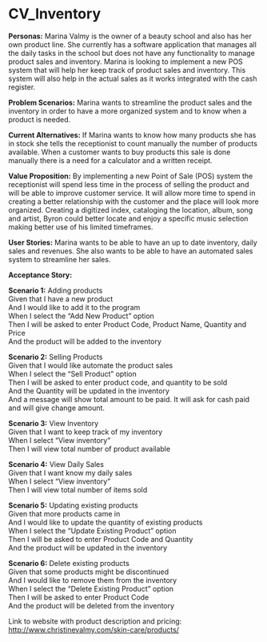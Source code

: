 # CV_Inventory
<b>Personas:</b>
Marina Valmy is the owner of a beauty school and also has her own product line. She currently has a software application that manages all the daily tasks in the school but does not have any functionality to manage product sales and inventory. Marina is looking to implement a new POS system that will help her keep track of product sales and inventory. This system will also help in the actual sales as it works integrated with the cash register.

<b>Problem Scenarios:</b>
Marina wants to streamline the product sales and the inventory in order to have a more organized system and to know when a product is needed.

<b>Current Alternatives:</b>
If Marina wants to know how many products she has in stock she tells the receptionist to count manually the number of products available. When a customer wants to buy products this sale is done manually there is a need for a calculator and a written receipt. 

<b>Value Proposition:</b>
By implementing a new Point of Sale (POS) system the receptionist will spend less time in the process of selling the product and will be able to improve customer service. It will allow more time to spend in creating a better relationship with the customer and the place will look more organized.
Creating a digitized index, cataloging the location, album, song and artist, Byron could better locate and enjoy a specific music selection making better use of his limited timeframes.

<b>User Stories:</b>
Marina wants to be able to have an up to date inventory, daily sales and revenues. She also wants to be able to have an automated sales system to streamline her sales.

<b>Acceptance Story:</b>

<b>Scenario 1:</b> Adding products<br>
Given that I have a new product<br>
And I would like to add it to the program<br>
When I select the “Add New Product” option<br>
Then I will be asked to enter Product Code, Product Name, Quantity and Price<br>
And the product will be added to the inventory<br>

<b>Scenario 2:</b> Selling Products<br>
Given that I would like automate the product sales<br>
When I select the “Sell Product” option<br>
Then I will be asked to enter product code, and quantity to be sold<br>
And the Quantity will be updated in the inventory<br>
And a message will show total amount to be paid. It will ask for cash paid and will give change amount.<br>  

<b>Scenario 3:</b> View Inventory<br>
Given that I want to keep track of my inventory<br>
When I select “View inventory”<br>
Then I will view total number of product available<br>

<b>Scenario 4:</b> View Daily Sales<br>
Given that I want know my daily sales<br>
When I select “View inventory”<br>
Then I will view total number of items sold<br>

<b>Scenario 5:</b> Updating existing products<br>
Given that more products came in<br>
And I would like to update the quantity of existing products<br>
When I select the “Update Existing Product” option<br>
Then I will be asked to enter Product Code and Quantity<br> 
And the product will be updated in the inventory<br>

<b>Scenario 6:</b> Delete existing products<br>
Given that some products might be discontinued<br> 
And I would like to remove them from the inventory<br>
When I select the “Delete Existing Product” option<br>
Then I will be asked to enter Product Code<br> 
And the product will be deleted from the inventory<br>

Link to website with product description and pricing:
http://www.christinevalmy.com/skin-care/products/

